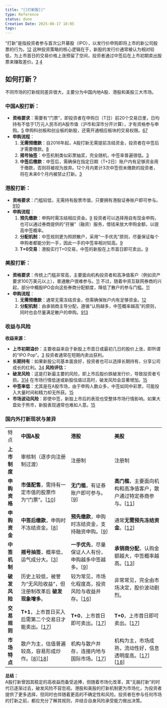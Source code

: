 ```yaml
---
title: "[[打新股]]"
type: Reference
status: done
Creation Date: 2025-08-17 18:05
tags: 
---
```

“打新”是指投资者参与首次公开募股（IPO），以发行价申购即将上市的新公司股票的行为。[1](https://www.google.com/url?sa=E&q=https%3A%2F%2Fvertexaisearch.cloud.google.com%2Fgrounding-api-redirect%2FAUZIYQE5LT9_rmPCHjAVr60UtiWvF6ktG4KpVdiohrQZCWtEOd3sjU32EScjQqDKj7QkVvSOrzNjiBDi-o4CwO9qYXT9gALFQWH89LTIk-5SgBFC-nRxV_6AWzeu1RbZTYg6I0m7cAlETUGizb8X-s3gZ0tVQK4%3D)[2](https://www.google.com/url?sa=E&q=https%3A%2F%2Fvertexaisearch.cloud.google.com%2Fgrounding-api-redirect%2FAUZIYQGdYwVFUbHt7e5wmIU0rLnwhDaHy-8F6O6OFYTuxWjkvLdwJaE7DLZR98jUieRprU03499Vqu-_aPCzGWCAgfQP-sHK-N82akXSaAowut0l62egAPyb5uPNQQWDf1fU7mCKn_mQsMRwahaQ-tc8scPGS-Cq) 这种投资策略的核心逻辑在于，新股的发行价通常被认为相对较低，为上市首日的交易价格上涨预留了空间，投资者通过中签后在上市初期卖出股票来赚取差价。[3](https://www.google.com/url?sa=E&q=https%3A%2F%2Fvertexaisearch.cloud.google.com%2Fgrounding-api-redirect%2FAUZIYQFg_Q8gBf8UXKaABJlC9CJ9hpHLTU-H6yiR99yqXL4WOTMo_K-ll-9d8bZKupUjDLuvmXfm6UKJNjFqx544aWgsLvgnaCmsi58QZ75xDAZJw4ey6EGYH8JdR6jPhl3Oj5iyl2xVBmM%3D) [4](https://www.google.com/url?sa=E&q=https%3A%2F%2Fvertexaisearch.cloud.google.com%2Fgrounding-api-redirect%2FAUZIYQFJaTOoaK2MXnL_fFFJ7oXR9Uy6HADBlFbQILJvUtfRPZI-tNWhfiyWpu9wZe6nI7wsKtCTP53GcY3cTMgI92CuQGvMk5URZ3aLwYv6WOPPf9PX9Bf9GlhXhlAMKkDgXvvsRZ0H7rtKCSUrwg%3D%3D) 
## 如何打新？
不同市场的打新规则差异很大，主要分为中国内地A股、港股和美股三大市场。
### **中国A股打新：**
- **资格要求**：需要有“门票”，即投资者在申购日（T日）前20个交易日里，日均持有不低于1万元人民币的A股市值（沪市和深市分开计算），才有资格参与申购。[5](https://www.google.com/url?sa=E&q=https%3A%2F%2Fvertexaisearch.cloud.google.com%2Fgrounding-api-redirect%2FAUZIYQExZ4cG_UKy2F8jrWx2IGjtOQarrKvY9NZ1Lfbma4ILXyXsMILmG6vKarhISIOpoU5j6pnh8NDvZ1xaJqpNFyql0wgy6sNclyX4LW8ym4hAjtCSyZMr7hlEPQE7MeBPmaHrSoQSbQ8yNM6WidZ8LoU%3D) 申购科创板和创业板的新股，还需开通相应板块的交易权限。[6](https://www.google.com/url?sa=E&q=https%3A%2F%2Fvertexaisearch.cloud.google.com%2Fgrounding-api-redirect%2FAUZIYQGM5g8ZCj6EPXgWTRL5bsLsu_sl3_b_RPa50ztQs7N_M3dgOeN5x3olUg6efRuAE2LTuYh89OFhl93VAsQoIwlmiOW620rLdvV1u1Rv_0nLEik8RPXw9hDHQ94SukE%3D)[7](https://www.google.com/url?sa=E&q=https%3A%2F%2Fvertexaisearch.cloud.google.com%2Fgrounding-api-redirect%2FAUZIYQEsOIolXUNqfBLybSE5sasJQPPvTQefIuiafgZ8H00dyWKWYPraaqWD7EJNvXfF3aGihhNBml9WurRDrFDkcXyTB5ikosNOUJKI1BnZFlhRwJ-EAhCo3Hb9sz8z-2ZEjbXyHi_xwxUeOcvjPy8E0OGn_evYDvewOyVm) 
- **申购流程**：
    1. **无需预缴款**：自2016年起，A股打新无需提前冻结资金，投资者在中签后才需要缴款。[8](https://www.google.com/url?sa=E&q=https%3A%2F%2Fvertexaisearch.cloud.google.com%2Fgrounding-api-redirect%2FAUZIYQGXdGLm3LLBRE3P80S1kZb8u-SEPzZ7UhfRSj5nIotP8eHZ6_278bur9U7o2Q1vK6K2vs3doWbGJ_eis_u2fCtSf6lNlEl1P6WhjchIdpwAMgXd2RQuD0p-IR4skDEYPBK2g9Q%3D) 
    2. **摇号抽签**：中签机制类似彩票抽奖，完全随机，中签率普遍很低。[3](https://www.google.com/url?sa=E&q=https%3A%2F%2Fvertexaisearch.cloud.google.com%2Fgrounding-api-redirect%2FAUZIYQFg_Q8gBf8UXKaABJlC9CJ9hpHLTU-H6yiR99yqXL4WOTMo_K-ll-9d8bZKupUjDLuvmXfm6UKJNjFqx544aWgsLvgnaCmsi58QZ75xDAZJw4ey6EGYH8JdR6jPhl3Oj5iyl2xVBmM%3D)         
    3. **中签后缴款**：中签后，需确保在指定日期（T+2日）账户内有足够资金用于缴款，否则将被视为放弃。12个月内累计3次中签但未缴款的投资者，将在未来6个月内被禁止打新。[3](https://www.google.com/url?sa=E&q=https%3A%2F%2Fvertexaisearch.cloud.google.com%2Fgrounding-api-redirect%2FAUZIYQFg_Q8gBf8UXKaABJlC9CJ9hpHLTU-H6yiR99yqXL4WOTMo_K-ll-9d8bZKupUjDLuvmXfm6UKJNjFqx544aWgsLvgnaCmsi58QZ75xDAZJw4ey6EGYH8JdR6jPhl3Oj5iyl2xVBmM%3D) 

### **港股打新：**
- **资格要求**：门槛较低，无需持有股票市值，只要拥有港股证券账户即可参与。[9](https://www.google.com/url?sa=E&q=https%3A%2F%2Fvertexaisearch.cloud.google.com%2Fgrounding-api-redirect%2FAUZIYQHiPD-apjCcAYJUdk0N-UYWKmOFGnKlQbWt3ka98AbURx6zcQcj8iDgZqMg-pxQM0zGcbloSNt5xkSQl-cYQmuJXfky11U5BFNRLprZRkxDvx1AYcRyeaaegt26xsICkJHd09RqmNcHvsMdkQ%3D%3D)[10](https://www.google.com/url?sa=E&q=https%3A%2F%2Fvertexaisearch.cloud.google.com%2Fgrounding-api-redirect%2FAUZIYQGwT5vTirnaCT0_PffGs-9o4-cnkC6WjEJHf3GJnCtVaUlwtB21zREP3Z4VcQfR7vZvG-jkpUNsajRtxQBt82T76L575XUd2NtP8aQWnTU-xfcg8AbRMRRsf6IHDwB6uJBypLvC9TBK6d2wYYrvPXNUcY4tUJHWrLAB21uEJG5vcGMA1MnwrPljjqusIbw%3D) 
- **申购流程**：
    1. **预先缴款**：申购时需冻结相应资金。[9](https://www.google.com/url?sa=E&q=https%3A%2F%2Fvertexaisearch.cloud.google.com%2Fgrounding-api-redirect%2FAUZIYQHiPD-apjCcAYJUdk0N-UYWKmOFGnKlQbWt3ka98AbURx6zcQcj8iDgZqMg-pxQM0zGcbloSNt5xkSQl-cYQmuJXfky11U5BFNRLprZRkxDvx1AYcRyeaaegt26xsICkJHd09RqmNcHvsMdkQ%3D%3D) 投资者可以选择用自有现金申购，也可以通过券商提供的“孖展”（融资）服务，借钱来放大申购金额，以提高中签概率。
    2. **分配机制**：中签规则更为照顾散户，采用“一手优先”原则，尽量保证每个申购者都能分到一手，因此一手的中签率相对较高。[9](https://www.google.com/url?sa=E&q=https%3A%2F%2Fvertexaisearch.cloud.google.com%2Fgrounding-api-redirect%2FAUZIYQHiPD-apjCcAYJUdk0N-UYWKmOFGnKlQbWt3ka98AbURx6zcQcj8iDgZqMg-pxQM0zGcbloSNt5xkSQl-cYQmuJXfky11U5BFNRLprZRkxDvx1AYcRyeaaegt26xsICkJHd09RqmNcHvsMdkQ%3D%3D) 
    3. **T+0交易**：港股实行T+0交易，中签的新股在上市首日即可卖出。[9](https://www.google.com/url?sa=E&q=https%3A%2F%2Fvertexaisearch.cloud.google.com%2Fgrounding-api-redirect%2FAUZIYQHiPD-apjCcAYJUdk0N-UYWKmOFGnKlQbWt3ka98AbURx6zcQcj8iDgZqMg-pxQM0zGcbloSNt5xkSQl-cYQmuJXfky11U5BFNRLprZRkxDvx1AYcRyeaaegt26xsICkJHd09RqmNcHvsMdkQ%3D%3D) 
        
### **美股打新：**

- **资格要求**：传统上门槛非常高，主要面向机构投资者和高净值客户（例如资产要求100万美元以上），普通散户很难参与。[11](https://www.google.com/url?sa=E&q=https%3A%2F%2Fvertexaisearch.cloud.google.com%2Fgrounding-api-redirect%2FAUZIYQFq7KD2eLWrPz5M5FDbeVY6UURryEXUQxOVfZjZAQFdDc0U0ogmIkOgPxNZY05tQcfDsw3KH6w-0mR9VPe9h_Qu8pGOa9b_qij2ZQaE6Ioz9scLEU4%3D)  不过，随着中资互联网券商的兴起，部分中概股IPO会向这些券商分配额度，降低了散户的参与门槛。[11](https://www.google.com/url?sa=E&q=https%3A%2F%2Fvertexaisearch.cloud.google.com%2Fgrounding-api-redirect%2FAUZIYQFq7KD2eLWrPz5M5FDbeVY6UURryEXUQxOVfZjZAQFdDc0U0ogmIkOgPxNZY05tQcfDsw3KH6w-0mR9VPe9h_Qu8pGOa9b_qij2ZQaE6Ioz9scLEU4%3D) 
- **申购流程**：
    1. **无需预缴款**：通常无需冻结资金，但需确保账户内有足够资金。[12](https://www.google.com/url?sa=E&q=https%3A%2F%2Fvertexaisearch.cloud.google.com%2Fgrounding-api-redirect%2FAUZIYQFQaRYlL9Yk0yexDij5YASuf-wOs-fHqO260XvdxScAm0AqZxMviM2yly1DyvDAqPEQzAReY40_bRcMvkt3KuegJ_N6bwtLuUsNOzk_2aArgv5ZymoHKdFpYWt6xXk_apZJaRRyziHBhzyJERQ%3D)         
    2. **分配机制**：由承销商主导分配，遵循“认购越多，中签概率越高”的原则，同时也会尽量满足散户的申购。[9](https://www.google.com/url?sa=E&q=https%3A%2F%2Fvertexaisearch.cloud.google.com%2Fgrounding-api-redirect%2FAUZIYQHiPD-apjCcAYJUdk0N-UYWKmOFGnKlQbWt3ka98AbURx6zcQcj8iDgZqMg-pxQM0zGcbloSNt5xkSQl-cYQmuJXfky11U5BFNRLprZRkxDvx1AYcRyeaaegt26xsICkJHd09RqmNcHvsMdkQ%3D%3D)[13](https://www.google.com/url?sa=E&q=https%3A%2F%2Fvertexaisearch.cloud.google.com%2Fgrounding-api-redirect%2FAUZIYQEdFOF3SeXXoPTCOE6A8MVinf1LYJV55IBdKaKGENUj8e1iM_MJH9zohOTGM3_J5I7ssMJQ7EzEV_HRO8Gk_KvAwnr_RRJ5nEdC5UoLHlfiBiumvuZkARk0XCidJ9IaW_YC1qAFlnhqVc421pcsj1N_NOR2dQ%3D%3D) 
        
### 收益与风险
**收益来源：**
- **上市初期溢价**：主要收益来自于新股上市首日或最初几日的股价上涨，即所谓的“IPO Pop”。[3](https://www.google.com/url?sa=E&q=https%3A%2F%2Fvertexaisearch.cloud.google.com%2Fgrounding-api-redirect%2FAUZIYQFg_Q8gBf8UXKaABJlC9CJ9hpHLTU-H6yiR99yqXL4WOTMo_K-ll-9d8bZKupUjDLuvmXfm6UKJNjFqx544aWgsLvgnaCmsi58QZ75xDAZJw4ey6EGYH8JdR6jPhl3Oj5iyl2xVBmM%3D) 投资者通常在短期内卖出获利。
- **长期持有**：如果新股公司基本面良好，投资者也可以选择长期持有，分享公司成长的红利。[3](https://www.google.com/url?sa=E&q=https%3A%2F%2Fvertexaisearch.cloud.google.com%2Fgrounding-api-redirect%2FAUZIYQFg_Q8gBf8UXKaABJlC9CJ9hpHLTU-H6yiR99yqXL4WOTMo_K-ll-9d8bZKupUjDLuvmXfm6UKJNjFqx544aWgsLvgnaCmsi58QZ75xDAZJw4ey6EGYH8JdR6jPhl3Oj5iyl2xVBmM%3D)[4](https://www.google.com/url?sa=E&q=https%3A%2F%2Fvertexaisearch.cloud.google.com%2Fgrounding-api-redirect%2FAUZIYQFJaTOoaK2MXnL_fFFJ7oXR9Uy6HADBlFbQILJvUtfRPZI-tNWhfiyWpu9wZe6nI7wsKtCTP53GcY3cTMgI92CuQGvMk5URZ3aLwYv6WOPPf9PX9Bf9GlhXhlAMKkDgXvvsRZ0H7rtKCSUrwg%3D%3D) 
**风险评估：**
- **破发风险**：这是打新最主要的风险，即上市后股价跌破发行价，导致投资者亏损。[3](https://www.google.com/url?sa=E&q=https%3A%2F%2Fvertexaisearch.cloud.google.com%2Fgrounding-api-redirect%2FAUZIYQFg_Q8gBf8UXKaABJlC9CJ9hpHLTU-H6yiR99yqXL4WOTMo_K-ll-9d8bZKupUjDLuvmXfm6UKJNjFqx544aWgsLvgnaCmsi58QZ75xDAZJw4ey6EGYH8JdR6jPhl3Oj5iyl2xVBmM%3D)[14](https://www.google.com/url?sa=E&q=https%3A%2F%2Fvertexaisearch.cloud.google.com%2Fgrounding-api-redirect%2FAUZIYQEFz_srHYBpCxDeE7NNE96C68lzOGgO3FC7KIDTzwTQVZ4tLUELSH9bIm7-bOUysK9nzSYX180vXTMV2L7dUod_9M6iKMfAtd_Zc2Oh4Vr1iqDdBofP24oXhMitYQXO) 在市场行情低迷或新股估值过高时，破发风险会显著增加。[15](https://www.google.com/url?sa=E&q=https%3A%2F%2Fvertexaisearch.cloud.google.com%2Fgrounding-api-redirect%2FAUZIYQF0bdu7rCQMKzRU76EKyU3pdV6Ef7B3B6FwrkNfydXIdSAgqAFg1pLl8_trQvnKz9sqEHrErDIyHsM4tAD0v8TX6zFWkjfxRAboCPy0RmAJjTi8o7HLWHYK7i-CiMQbKUwWc3r4iipNCX-ghg%3D%3D) 
- **中签率低**：尤其是在A股市场，由于申购人数众多，中签如同中彩票，可能投入大量时间和精力却无所获。[15](https://www.google.com/url?sa=E&q=https%3A%2F%2Fvertexaisearch.cloud.google.com%2Fgrounding-api-redirect%2FAUZIYQF0bdu7rCQMKzRU76EKyU3pdV6Ef7B3B6FwrkNfydXIdSAgqAFg1pLl8_trQvnKz9sqEHrErDIyHsM4tAD0v8TX6zFWkjfxRAboCPy0RmAJjTi8o7HLWHYK7i-CiMQbKUwWc3r4iipNCX-ghg%3D%3D)
- **市场波动风险**：即使中签，新股上市后的表现也受整体市场行情影响。如果大盘处于熊市，新股表现通常也难如人意。[15](https://www.google.com/url?sa=E&q=https%3A%2F%2Fvertexaisearch.cloud.google.com%2Fgrounding-api-redirect%2FAUZIYQF0bdu7rCQMKzRU76EKyU3pdV6Ef7B3B6FwrkNfydXIdSAgqAFg1pLl8_trQvnKz9sqEHrErDIyHsM4tAD0v8TX6zFWkjfxRAboCPy0RmAJjTi8o7HLWHYK7i-CiMQbKUwWc3r4iipNCX-ghg%3D%3D) 
    
### 国内外打新现状与差异

|   |   |   |   |
|---|---|---|---|
|特点|**中国A股**|**港股**|**美股**|
|**上市制度**|审核制（逐步向注册制过渡）|注册制|注册制|
|**申购资格**|**市值配售**，需持有一定市值的股票作为“门票”。[[10](https://www.google.com/url?sa=E&q=https%3A%2F%2Fvertexaisearch.cloud.google.com%2Fgrounding-api-redirect%2FAUZIYQGwT5vTirnaCT0_PffGs-9o4-cnkC6WjEJHf3GJnCtVaUlwtB21zREP3Z4VcQfR7vZvG-jkpUNsajRtxQBt82T76L575XUd2NtP8aQWnTU-xfcg8AbRMRRsf6IHDwB6uJBypLvC9TBK6d2wYYrvPXNUcY4tUJHWrLAB21uEJG5vcGMA1MnwrPljjqusIbw%3D)]|**无门槛**，有证券账户即可参与。[[9](https://www.google.com/url?sa=E&q=https%3A%2F%2Fvertexaisearch.cloud.google.com%2Fgrounding-api-redirect%2FAUZIYQHiPD-apjCcAYJUdk0N-UYWKmOFGnKlQbWt3ka98AbURx6zcQcj8iDgZqMg-pxQM0zGcbloSNt5xkSQl-cYQmuJXfky11U5BFNRLprZRkxDvx1AYcRyeaaegt26xsICkJHd09RqmNcHvsMdkQ%3D%3D)]|**高门槛**，主要面向机构和高净值客户，散户通过特定券商参与。[[11](https://www.google.com/url?sa=E&q=https%3A%2F%2Fvertexaisearch.cloud.google.com%2Fgrounding-api-redirect%2FAUZIYQFq7KD2eLWrPz5M5FDbeVY6UURryEXUQxOVfZjZAQFdDc0U0ogmIkOgPxNZY05tQcfDsw3KH6w-0mR9VPe9h_Qu8pGOa9b_qij2ZQaE6Ioz9scLEU4%3D)]|
|**申购资金**|**中签后缴款**，申购时不冻结资金。[[8](https://www.google.com/url?sa=E&q=https%3A%2F%2Fvertexaisearch.cloud.google.com%2Fgrounding-api-redirect%2FAUZIYQGXdGLm3LLBRE3P80S1kZb8u-SEPzZ7UhfRSj5nIotP8eHZ6_278bur9U7o2Q1vK6K2vs3doWbGJ_eis_u2fCtSf6lNlEl1P6WhjchIdpwAMgXd2RQuD0p-IR4skDEYPBK2g9Q%3D)]|**预先缴款**，申购时冻结资金，支持融资申购。[[9](https://www.google.com/url?sa=E&q=https%3A%2F%2Fvertexaisearch.cloud.google.com%2Fgrounding-api-redirect%2FAUZIYQHiPD-apjCcAYJUdk0N-UYWKmOFGnKlQbWt3ka98AbURx6zcQcj8iDgZqMg-pxQM0zGcbloSNt5xkSQl-cYQmuJXfky11U5BFNRLprZRkxDvx1AYcRyeaaegt26xsICkJHd09RqmNcHvsMdkQ%3D%3D)]|通常**无需预先冻结资金**。[[12](https://www.google.com/url?sa=E&q=https%3A%2F%2Fvertexaisearch.cloud.google.com%2Fgrounding-api-redirect%2FAUZIYQFQaRYlL9Yk0yexDij5YASuf-wOs-fHqO260XvdxScAm0AqZxMviM2yly1DyvDAqPEQzAReY40_bRcMvkt3KuegJ_N6bwtLuUsNOzk_2aArgv5ZymoHKdFpYWt6xXk_apZJaRRyziHBhzyJERQ%3D)]|
|**中签机制**|**摇号抽签**，概率低，运气成分大。[[3](https://www.google.com/url?sa=E&q=https%3A%2F%2Fvertexaisearch.cloud.google.com%2Fgrounding-api-redirect%2FAUZIYQFg_Q8gBf8UXKaABJlC9CJ9hpHLTU-H6yiR99yqXL4WOTMo_K-ll-9d8bZKupUjDLuvmXfm6UKJNjFqx544aWgsLvgnaCmsi58QZ75xDAZJw4ey6EGYH8JdR6jPhl3Oj5iyl2xVBmM%3D)]|**一手优先**，尽量保证人人有份，申购越多中签越多。[[9](https://www.google.com/url?sa=E&q=https%3A%2F%2Fvertexaisearch.cloud.google.com%2Fgrounding-api-redirect%2FAUZIYQHiPD-apjCcAYJUdk0N-UYWKmOFGnKlQbWt3ka98AbURx6zcQcj8iDgZqMg-pxQM0zGcbloSNt5xkSQl-cYQmuJXfky11U5BFNRLprZRkxDvx1AYcRyeaaegt26xsICkJHd09RqmNcHvsMdkQ%3D%3D)]|**承销商分配**，认购金额越大，中签概率越高。[[13](https://www.google.com/url?sa=E&q=https%3A%2F%2Fvertexaisearch.cloud.google.com%2Fgrounding-api-redirect%2FAUZIYQEdFOF3SeXXoPTCOE6A8MVinf1LYJV55IBdKaKGENUj8e1iM_MJH9zohOTGM3_J5I7ssMJQ7EzEV_HRO8Gk_KvAwnr_RRJ5nEdC5UoLHlfiBiumvuZkARk0XCidJ9IaW_YC1qAFlnhqVc421pcsj1N_NOR2dQ%3D%3D)]|
|**破发风险**|历史上较低，被誉为“无风险收益”，但注册制改革后 **破发现象增多**。|较为常见，市场化程度高，投资风险与收益并存。[[16](https://www.google.com/url?sa=E&q=https%3A%2F%2Fvertexaisearch.cloud.google.com%2Fgrounding-api-redirect%2FAUZIYQFFmQDJ0QjgyzTcmzjHXmkgw-xLs2s3Z2LkaBYM1f329dBfj7NK3nLUqzfCTuvjotcNN2a0g2maD9m2aGYzQqgjtZpvEzRctuCUFPacIBbdK2J1mm_0ScA5GURMYw%3D%3D)]|非常常见，完全由市场决定，股价波动剧烈。|
|**交易规则**|**T+1**，上市首日买入后需第二个交易日才能卖出。[[17](https://www.google.com/url?sa=E&q=https%3A%2F%2Fvertexaisearch.cloud.google.com%2Fgrounding-api-redirect%2FAUZIYQGasOs9xMn3LYmei5Rabg-HUID0dXpHMQHgBArbO1A7CKC1PdWmx2tZzOS_LFDy7-O4voamnKiv_YDM5o0dHZAmWh1w9BsWlBX__Dmu2E1JcZX6CUnX0YPmciEZEM2aN3N1xnPISEZcVTiBOZdXJnnxy_4WIQXPjfZjatemh1uNvyhybQ%3D%3D)]|**T+0**，上市首日即可卖出。[[17](https://www.google.com/url?sa=E&q=https%3A%2F%2Fvertexaisearch.cloud.google.com%2Fgrounding-api-redirect%2FAUZIYQGasOs9xMn3LYmei5Rabg-HUID0dXpHMQHgBArbO1A7CKC1PdWmx2tZzOS_LFDy7-O4voamnKiv_YDM5o0dHZAmWh1w9BsWlBX__Dmu2E1JcZX6CUnX0YPmciEZEM2aN3N1xnPISEZcVTiBOZdXJnnxy_4WIQXPjfZjatemh1uNvyhybQ%3D%3D)]|**T+0**，上市首日即可卖出。[[17](https://www.google.com/url?sa=E&q=https%3A%2F%2Fvertexaisearch.cloud.google.com%2Fgrounding-api-redirect%2FAUZIYQGasOs9xMn3LYmei5Rabg-HUID0dXpHMQHgBArbO1A7CKC1PdWmx2tZzOS_LFDy7-O4voamnKiv_YDM5o0dHZAmWh1w9BsWlBX__Dmu2E1JcZX6CUnX0YPmciEZEM2aN3N1xnPISEZcVTiBOZdXJnnxy_4WIQXPjfZjatemh1uNvyhybQ%3D%3D)]|
|**市场特点**|散户为主，估值普遍较高，容易形成炒作。[[8](https://www.google.com/url?sa=E&q=https%3A%2F%2Fvertexaisearch.cloud.google.com%2Fgrounding-api-redirect%2FAUZIYQGXdGLm3LLBRE3P80S1kZb8u-SEPzZ7UhfRSj5nIotP8eHZ6_278bur9U7o2Q1vK6K2vs3doWbGJ_eis_u2fCtSf6lNlEl1P6WhjchIdpwAMgXd2RQuD0p-IR4skDEYPBK2g9Q%3D)][[18](https://www.google.com/url?sa=E&q=https%3A%2F%2Fvertexaisearch.cloud.google.com%2Fgrounding-api-redirect%2FAUZIYQH7Px2XzEbg6d97PIRMPY3Z8bb_Gx3y0Ya_YJxj6_4S1M-2SUdg_TVaT9RgCqdPAnDQauf-po-ZK3YXeEdwze-eiipSADURdwe_w_mZu4fii0XGqDg2o6t5Z4hRA7T6r9WD8baaE0Gg7rWTDnOum_aK0w67i-iwnbk%3D)]|机构与散户并存，连接内地与国际市场。[[17](https://www.google.com/url?sa=E&q=https%3A%2F%2Fvertexaisearch.cloud.google.com%2Fgrounding-api-redirect%2FAUZIYQGasOs9xMn3LYmei5Rabg-HUID0dXpHMQHgBArbO1A7CKC1PdWmx2tZzOS_LFDy7-O4voamnKiv_YDM5o0dHZAmWh1w9BsWlBX__Dmu2E1JcZX6CUnX0YPmciEZEM2aN3N1xnPISEZcVTiBOZdXJnnxy_4WIQXPjfZjatemh1uNvyhybQ%3D%3D)]|机构为主，市场成熟，流动性好，信息透明度高。[[17](https://www.google.com/url?sa=E&q=https%3A%2F%2Fvertexaisearch.cloud.google.com%2Fgrounding-api-redirect%2FAUZIYQGasOs9xMn3LYmei5Rabg-HUID0dXpHMQHgBArbO1A7CKC1PdWmx2tZzOS_LFDy7-O4voamnKiv_YDM5o0dHZAmWh1w9BsWlBX__Dmu2E1JcZX6CUnX0YPmciEZEM2aN3N1xnPISEZcVTiBOZdXJnnxy_4WIQXPjfZjatemh1uNvyhybQ%3D%3D)][[18](https://www.google.com/url?sa=E&q=https%3A%2F%2Fvertexaisearch.cloud.google.com%2Fgrounding-api-redirect%2FAUZIYQH7Px2XzEbg6d97PIRMPY3Z8bb_Gx3y0Ya_YJxj6_4S1M-2SUdg_TVaT9RgCqdPAnDQauf-po-ZK3YXeEdwze-eiipSADURdwe_w_mZu4fii0XGqDg2o6t5Z4hRA7T6r9WD8baaE0Gg7rWTDnOum_aK0w67i-iwnbk%3D)]|

**总结：**  
A股打新曾因其稳定的高收益而备受追捧，但随着市场化改革，其“无脑打新”的时代已逐渐过去，破发风险不容忽视。港股和美股的打新机制更为市场化，为投资者提供了更多选择，但同时也伴随着更高的不确定性和风险。投资者在参与任何市场的打新之前，都应充分了解其规则，并结合自身风险承受能力做出决策。